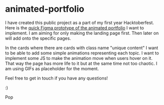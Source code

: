 # animated-portfolio

I have created this public project as a part of my first year Hacktoberfest. Here is the [quick Figma prototype of the animated portfolio](https://www.figma.com/file/tWN40Uluq5npRNriNJKuR5/animated-portfolio?node-id=0%3A1) I want to implement. I am aiming for only making the landing page first. Then later on will add onto the specific pages. 

In the cards where there are cards with class name "unique content" I want to be able to add some simple animations representing each topic. I want to implement some JS to make the animation move when users hover on it. That way the page has more life to it but at the same time not too chaotic. I am using GIFs as placeholder for the moment. 

Feel free to get in touch if you have any questions!

:)

Pop
